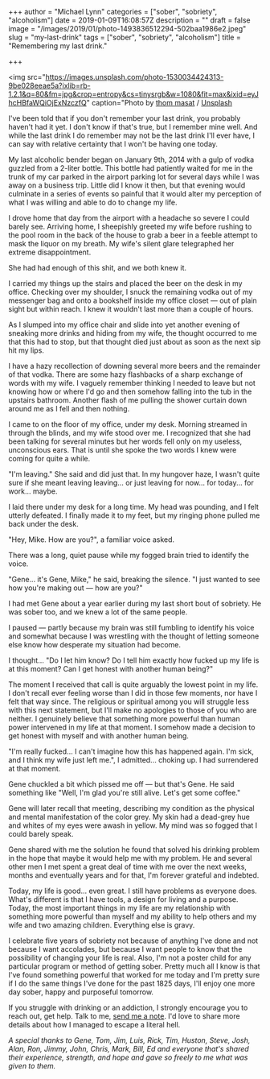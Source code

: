 +++
author = "Michael Lynn"
categories = ["sober", "sobriety", "alcoholism"]
date = 2019-01-09T16:08:57Z
description = ""
draft = false
image = "/images/2019/01/photo-1493836512294-502baa1986e2.jpeg"
slug = "my-last-drink"
tags = ["sober", "sobriety", "alcoholism"]
title = "Remembering my last drink."

+++

<img src="https://images.unsplash.com/photo-1530034424313-9be028eeae5a?ixlib=rb-1.2.1&q=80&fm=jpg&crop=entropy&cs=tinysrgb&w=1080&fit=max&ixid=eyJhcHBfaWQiOjExNzczfQ" caption="Photo by <a href="https://unsplash.com/@tomterifx?utm_source=ghost&utm_medium=referral&utm_campaign=api-credit">thom masat</a> / <a href="https://unsplash.com/?utm_source=ghost&utm_medium=referral&utm_campaign=api-credit">Unsplash</a>

I've been told that if you don't remember your last drink, you probably haven't had it yet. I don't know if that's true, but I remember mine well. And while the last drink I do remember may not be the last drink I'll ever have, I can say with relative certainty that I won't be having one today.

My last alcoholic bender began on January 9th, 2014 with a gulp of vodka guzzled from a 2-liter bottle. This bottle had patiently waited for me in the trunk of my car parked in the airport parking lot for several days while I was away on a business trip. Little did I know it then, but that evening would culminate in a series of events so painful that it would alter my perception of what I was willing and able to do to change my life.

I drove home that day from the airport with a headache so severe I could barely see. Arriving home, I sheepishly greeted my wife before rushing to the pool room in the back of the house to grab a beer in a feeble attempt to mask the liquor on my breath. My wife's silent glare telegraphed her extreme disappointment.

She had had enough of this shit, and we both knew it.

I carried my things up the stairs and placed the beer on the desk in my office. Checking over my shoulder, I snuck the remaining vodka out of my messenger bag and onto a bookshelf inside my office closet — out of plain sight but within reach. I knew it wouldn't last more than a couple of hours.

As I slumped into my office chair and slide into yet another evening of sneaking more drinks and hiding from my wife, the thought occurred to me that this had to stop, but that thought died just about as soon as the next sip hit my lips.

I have a hazy recollection of downing several more beers and the remainder of that vodka. There are some hazy flashbacks of a sharp exchange of words with my wife. I vaguely remember thinking I needed to leave but not knowing how or where I'd go and then somehow falling into the tub in the upstairs bathroom. Another flash of me pulling the shower curtain down around me as I fell and then nothing.

I came to on the floor of my office, under my desk. Morning streamed in through the blinds, and my wife stood over me. I recognized that she had been talking for several minutes but her words fell only on my useless, unconscious ears. That is until she spoke the two words I knew were coming for quite a while.

"I'm leaving." She said and did just that. In my hungover haze, I wasn't quite sure if she meant leaving leaving... or just leaving for now... for today... for work... maybe.

I laid there under my desk for a long time. My head was pounding, and I felt utterly defeated. I finally made it to my feet, but my ringing phone pulled me back under the desk.

"Hey, Mike. How are you?", a familiar voice asked.

There was a long, quiet pause while my fogged brain tried to identify the voice.

"Gene... it's Gene, Mike," he said, breaking the silence.  "I just wanted to see how you're making out — how are you?"

I had met Gene about a year earlier during my last short bout of sobriety. He was sober too, and we knew a lot of the same people.

I paused — partly because my brain was still fumbling to identify his voice and somewhat because I was wrestling with the thought of letting someone else know how desperate my situation had become.

I thought... "Do I let him know? Do I tell him exactly how fucked up my life is at this moment? Can I get honest with another human being?"

The moment I received that call is quite arguably the lowest point in my life. I don't recall ever feeling worse than I did in those few moments, nor have I felt that way since.  The religious or spiritual among you will struggle less with this next statement, but I'll make no apologies to those of you who are neither. I genuinely believe that something more powerful than human power intervened in my life at that moment. I somehow made a decision to get honest with myself and with another human being.

"I'm really fucked... I can't imagine how this has happened again. I'm sick, and I think my wife just left me.", I admitted... choking up. I had surrendered at that moment.

Gene chuckled a bit which pissed me off — but that's Gene. He said something like "Well, I'm glad you're still alive. Let's get some coffee."

Gene will later recall that meeting, describing my condition as the physical and mental manifestation of the color grey. My skin had a dead-grey hue and whites of my eyes were awash in yellow. My mind was so fogged that I could barely speak.

Gene shared with me the solution he found that solved his drinking problem in the hope that maybe it would help me with my problem. He and several other men I met spent a great deal of time with me over the next weeks, months and eventually years and for that, I'm forever grateful and indebted.

Today, my life is good... even great. I still have problems as everyone does. What's different is that I have tools, a design for living and a purpose. Today, the most important things in my life are my relationship with something more powerful than myself and my ability to help others and my wife and two amazing children. Everything else is gravy.

I celebrate five years of sobriety not because of anything I've done and not because I want accolades, but because I want people to know that the possibility of changing your life is real. Also, I'm not a poster child for any particular program or method of getting sober.  Pretty much all I know is that I've found something powerful that worked for me today and I'm pretty sure if I do the same things I've done for the past 1825 days, I'll enjoy one more day sober, happy and purposeful tomorrow.

If you struggle with drinking or an addiction, I strongly encourage you to reach out, get help. Talk to me, [send me a note](http://blog.mlynn.org/contact). I'd love to share more details about how I managed to escape a literal hell.

_A special thanks to Gene, Tom, Jim, Luis, Rick, Tim, Huston, Steve, Josh, Alan, Ron, Jimmy, John, Chris, Mark, Bill, Ed and everyone that's shared their experience, strength, and hope and gave so freely to me what was given to them._



